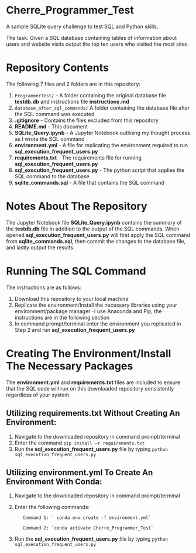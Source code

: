 # Cherre_Programmer_Test
A sample SQLite query challenge to test SQL and Python skills.

The task: Given a SQL database containing tables of information about users and website visits output the top ten users who visited the most sites.

# Repository Contents
The following 7 files and 2 folders are in this repository:

1. `ProgrammerTest/` - A folder containing the original database file **testdb.db** and instructions file **instructions.md**
2. `database_after_sql_commands/` A folder containing the database file after the SQL command was executed
3. **.gitignore** - Contains the files excluded from this repository 
4. **README.md** - This document
5. **SQLite_Query.ipynb** - A Jupyter Notebook outlining my thought process as I wrote the SQL command
6. **environment.yml** - A file for replicating the environment required to run **sql_execution_frequent_users.py**
7. **requirements.txt** - The requirements file for running **sql_execution_frequent_users.py**
8. **sql_execution_frequent_users.py** - The python script that applies the SQL command to the database
9. **sqlite_commands.sql** - A file that contains the SQL command

# Notes About The Repository
The Jupyter Notebook file **SQLite_Query.ipynb** contains the summary of the **testdb.db** file in addition to the output of the SQL commands. When opened **sql_execution_frequent_users.py** will first apply the SQL command from **sqlite_commands.sql**, then commit the changes to the database file, and lastly output the results.

# Running The SQL Command
The instructions are as follows:

1. Download this repository to your local machine
2. Replicate the environment/Install the necessary libraries using your environment/package manager
    -I use Anaconda and Pip, the instructions are in the following section
3. In command prompt/terminal enter the environment you replicated in Step 2 and run **sql_execution_frequent_users.py**

# Creating The Environment/Install The Necessary Packages
The **environment.yml** and **requirements.txt** files are included to ensure that the SQL code will run on this downloaded repository consistently regardless of your system.

## Utilizing requirements.txt Without Creating An Environment:
1. Navigate to the downloaded repository in command prompt/terminal
2. Enter the command `pip install –r requirements.txt`
3. Run the **sql_execution_frequent_users.py** file by typing `python sql_execution_frequent_users.py`

## Utilizing environment.yml To Create An Environment With Conda:
1. Navigate to the downloaded repository in command prompt/terminal
2. Enter the following commands:

          Command 1: ` conda env create -f environment.yml`
          
          Command 2: `conda activate Cherre_Programmer_Test`
          
3. Run the **sql_execution_frequent_users.py** file by typing `python sql_execution_frequent_users.py`
